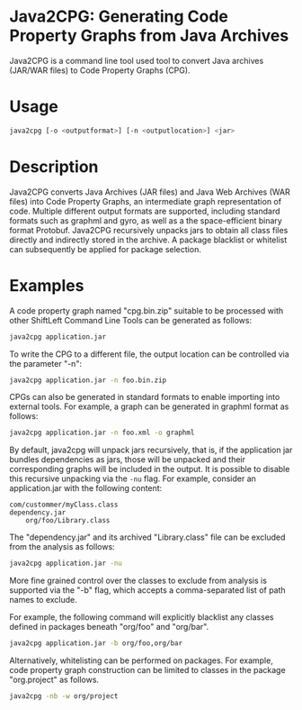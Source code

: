 # Java2CPG: Generating Code Property Graphs from Java Archives

Java2CPG is a command line tool used tool to convert Java archives
(JAR/WAR files) to Code Property Graphs (CPG).

# Usage

```bash
java2cpg [-o <outputformat>] [-n <outputlocation>] <jar>
```

# Description

Java2CPG converts Java Archives (JAR files) and Java Web Archives (WAR
files) into Code Property Graphs, an intermediate graph representation
of code. Multiple different output formats are supported, including
standard formats such as graphml and gyro, as well as a the
space-efficient binary format Protobuf. Java2CPG recursively unpacks
jars to obtain all class files directly and indirectly stored in the
archive. A package blacklist or whitelist can subsequently be applied
for package selection.

# Examples

A code property graph named "cpg.bin.zip" suitable to be processed
with other ShiftLeft Command Line Tools can be generated as follows:

```bash
java2cpg application.jar
```

To write the CPG to a different file, the output location can be controlled via the parameter "-n":

```bash
java2cpg application.jar -n foo.bin.zip
```

CPGs can also be generated in standard formats to enable importing into external tools. For example, a graph can be generated in graphml format as follows:

```bash
java2cpg application.jar -n foo.xml -o graphml
```

By default, java2cpg will unpack jars recursively, that is, if the
application jar bundles dependencies as jars, those will be unpacked
and their corresponding graphs will be included in the output. It is
possible to disable this recursive unpacking via the `-nu` flag. For
example, consider an application.jar with the following content:

```
com/custommer/myClass.class
dependency.jar
    org/foo/Library.class
```

The "dependency.jar" and its archived "Library.class" file can be excluded from the analysis as follows:

```bash
java2cpg application.jar -nu
```

More fine grained control over the classes to exclude from analysis is supported via the "-b" flag, which accepts a comma-separated list of path names to exclude. 

For example, the following command will explicitly blacklist any classes defined in packages beneath "org/foo" and "org/bar".

```bash
java2cpg application.jar -b org/foo,org/bar
```

Alternatively, whitelisting can be performed on packages. For example,
code property graph construction can be limited to classes in the
package "org.project" as follows.

```bash
java2cpg -nb -w org/project
```
